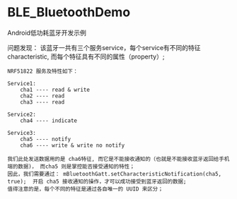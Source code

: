 # BLE_BluetoothDemo
Android低功耗蓝牙开发示例

问题发现：
    该蓝牙一共有三个服务service，每个service有不同的特征 characteristic, 而每个特征具有不同的属性（property）;

    NRF51822 服务及特性如下：

    Service1:
        cha1 ---- read & write
        cha2 ---- read
        cha3 ---- read

    Service2:
        cha4 ---- indicate

    Service3:
        cha5 ---- notify
        cha6 ---- write & write no notify

    我们此处发送数据用的是 cha6特征, 而它是不能接收通知的（也就是不能接收蓝牙返回给手机端的数据)， 而cha5 则是掌控能否接受通知的特性；
    因此，我们需要通过： mBluetoothGatt.setCharacteristicNotification(cha5, true);  开启 cha5 接收通知的操作，才可以成功接受到蓝牙返回的数据;
    值得注意的是，每个不同的特征是通过各自唯一的 UUID 来区分；


